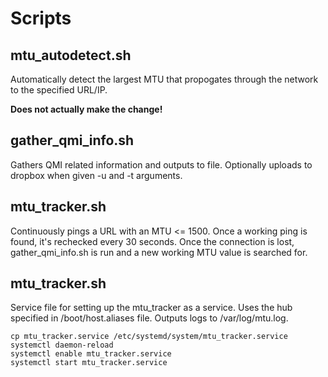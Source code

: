 # Scripts

## mtu_autodetect.sh

Automatically detect the largest MTU that propogates through the network to the specified URL/IP.

**Does not actually make the change!**


## gather_qmi_info.sh
Gathers QMI related information and outputs to file. Optionally uploads to dropbox when given -u and -t arguments.

## mtu_tracker.sh
Continuously pings a URL with an MTU <= 1500. Once a working ping is found, it's rechecked every 30 seconds. Once the connection is lost, gather_qmi_info.sh is run and a new working MTU value is searched for.

## mtu_tracker.sh
Service file for setting up the mtu_tracker as a service. Uses the hub specified in /boot/host.aliases file. Outputs logs to /var/log/mtu.log.

	cp mtu_tracker.service /etc/systemd/system/mtu_tracker.service
	systemctl daemon-reload
	systemctl enable mtu_tracker.service
	systemctl start mtu_tracker.service

